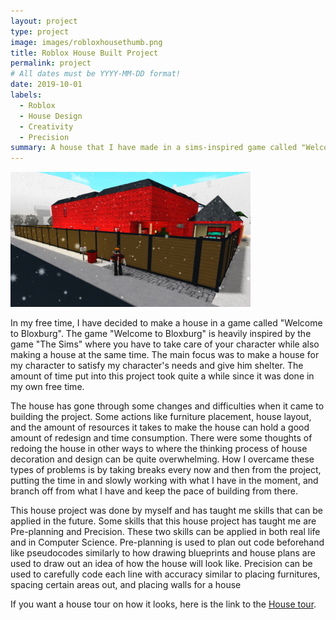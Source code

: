 ```yaml
---
layout: project
type: project
image: images/robloxhousethumb.png
title: Roblox House Built Project
permalink: project
# All dates must be YYYY-MM-DD format!
date: 2019-10-01
labels:
  - Roblox
  - House Design
  - Creativity
  - Precision
summary: A house that I have made in a sims-inspired game called "Welcome to Bloxburg". The game itself was not made by me but the house is.
---
```


 <img src="../images/robloxhouse.png" class="ui tiny floated right image" style="width:384px;height:216px;">

In my free time, I have decided to make a house in a game called "Welcome to Bloxburg". The game "Welcome to Bloxburg" is heavily inspired by the game "The Sims" where you have to take care of your character while also making a house at the same time. The main focus was to make a house for my character to satisfy my character's needs and give him shelter. The amount of time put into this project took quite a while since it was done in my own free time. 

The house has gone through some changes and difficulties when it came to building the project. Some actions like furniture placement, house layout, and the amount of resources it takes to make the house can hold a good amount of redesign and time consumption. There were some thoughts of redoing the house in other ways to where the thinking process of house decoration and design can be quite overwhelming. How I overcame these types of problems is by taking breaks every now and then from the project, putting the time in and slowly working with what I have in the moment, and branch off from what I have and keep the pace of building from there. 

This house project was done by myself and has taught me skills that can be applied in the future. Some skills that this house project has taught me are Pre-planning and Precision. These two skills can be applied in both real life and in Computer Science. Pre-planning is used to plan out code beforehand like pseudocodes similarly to how drawing blueprints and house plans are used to draw out an idea of how the house will look like. Precision can be used to carefully code each line with accuracy similar to placing furnitures, spacing certain areas out, and placing walls for a house

If you want a house tour on how it looks, here is the link to the [House tour](https://www.youtube.com/watch?v=bUhYZW8EyqE&feature=youtu.be).





